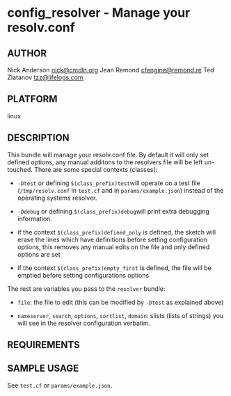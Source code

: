 # config_resolver - Manage your resolv.conf
## AUTHOR
Nick Anderson <nick@cmdln.org>
Jean Remond <cfengine@remond.re>
Ted Zlatanov <tzz@lifelogs.com>

## PLATFORM
linux

## DESCRIPTION
This bundle will manage your resolv.conf file.
By default it will only set defined options, any manual
additons to the resolvers file will be left un-touched.
There are some special contexts (classes):

* `-Dtest` or defining `$(class_prefix)test`will operate on a test
file (`/tmp/resolv.conf` in `test.cf` and in `params/example.json`)
instead of the operating systems resolver.
  
* `-Ddebug` or defining `$(class_prefix)debug`will print extra
debugging information.
  
* if the context `$(class_prefix)defined_only` is defined, the sketch
will erase the lines which have definitions before setting
configuration options, this removes any manual edits on the file and
only defined options are set

* if the context `$(class_prefix)empty_first` is defined, the file
will be emptied before setting configurations options

The rest are variables you pass to the `resolver` bundle:

* `file`: the file to edit (this can be modified by `-Dtest` as explained above)

* `nameserver`, `search`, `options`, `sortlist`, `domain`: slists
(lists of strings) you will see in the resolver configuration
verbatim.

## REQUIREMENTS

## SAMPLE USAGE

See `test.cf` or `params/example.json`.
